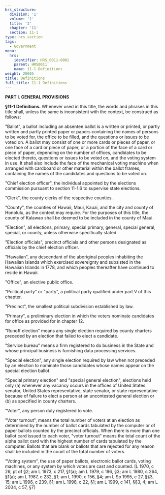 ```yaml
---
hrs_structure:
  division: '1'
  volume: '1'
  title: '2'
  chapter: '11'
  section: 11-1
type: hrs_section
tags:
  - Government
menu:
  hrs:
    identifier: HRS_0011-0001
    parent: HRS0011
    name: 11-1 Definitions
weight: 20005
title: Definitions
full_title: 11-1 Definitions
---
```

**PART I. GENERAL PROVISIONS**

**§11-1 Definitions.** Whenever used in this title, the words and phrases in this title shall, unless the same is inconsistent with the context, be construed as follows:

"Ballot", a ballot including an absentee ballot is a written or printed, or partly written and partly printed paper or papers containing the names of persons to be voted for, the office to be filled, and the questions or issues to be voted on. A ballot may consist of one or more cards or pieces of paper, or one face of a card or piece of paper, or a portion of the face of a card or piece of paper, depending on the number of offices, candidates to be elected thereto, questions or issues to be voted on, and the voting system in use. It shall also include the face of the mechanical voting machine when arranged with cardboard or other material within the ballot frames, containing the names of the candidates and questions to be voted on.

"Chief election officer", the individual appointed by the elections commission pursuant to section 11-1.6 to supervise state elections.

"Clerk", the county clerks of the respective counties.

"County", the counties of Hawaii, Maui, Kauai, and the city and county of Honolulu, as the context may require. For the purposes of this title, the county of Kalawao shall be deemed to be included in the county of Maui.

"Election", all elections, primary, special primary, general, special general, special, or county, unless otherwise specifically stated.

"Election officials", precinct officials and other persons designated as officials by the chief election officer.

"Hawaiian", any descendant of the aboriginal peoples inhabiting the Hawaiian Islands which exercised sovereignty and subsisted in the Hawaiian Islands in 1778, and which peoples thereafter have continued to reside in Hawaii.

"Office", an elective public office.

"Political party" or "party", a political party qualified under part V of this chapter.

"Precinct", the smallest political subdivision established by law.

"Primary", a preliminary election in which the voters nominate candidates for office as provided for in chapter 12.

"Runoff election" means any single election required by county charters preceded by an election that failed to elect a candidate.

"Service bureau" means a firm registered to do business in the State and whose principal business is furnishing data processing services.

"Special election", any single election required by law when not preceded by an election to nominate those candidates whose names appear on the special election ballot.

"Special primary election" and "special general election", elections held only (a) whenever any vacancy occurs in the offices of United States senator, United States representative, state senator, or state representative because of failure to elect a person at an uncontested general election or (b) as specified in county charters.

"Voter", any person duly registered to vote.

"Voter turnout", means the total number of voters at an election as determined by the number of ballot cards tabulated by the computer or of paper ballots counted by the precinct officials. When there is more than one ballot card issued to each voter, "voter turnout" means the total count of the alpha ballot card with the highest number of cards tabulated by the computer. Ballots that are blank or ballots that are rejected for any reason shall be included in the count of the total number of voters.

"Voting system", the use of paper ballots, electronic ballot cards, voting machines, or any system by which votes are cast and counted. [L 1970, c 26, pt of §2; am L 1973, c 217, §1(a); am L 1979, c 196, §3; am L 1980, c 264, §1(a); am L 1987, c 232, §1; am L 1990, c 156, §4; am L Sp 1995, c 27, §§3, 15; am L 1996, c 239, §1; am L 1998, c 22, §1; am L 1999, c 141, §§3, 4; am L 2004, c 57, §7]